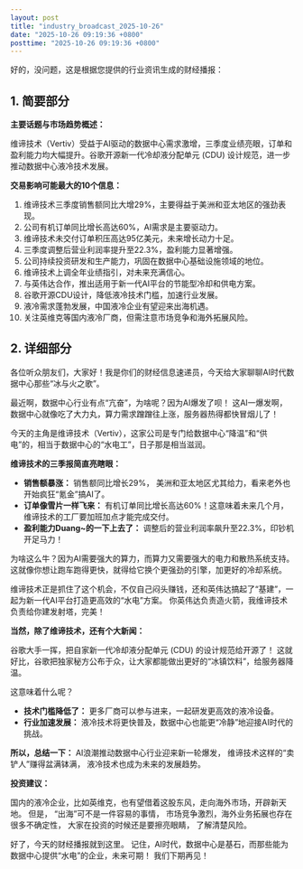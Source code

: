 ```yaml
---
layout: post
title: "industry_broadcast_2025-10-26"
date: "2025-10-26 09:19:36 +0800"
posttime: "2025-10-26 09:19:36 +0800"
---
```


好的，没问题，这是根据您提供的行业资讯生成的财经播报：

## 1. 简要部分

**主要话题与市场趋势概述：**

维谛技术（Vertiv）受益于AI驱动的数据中心需求激增，三季度业绩亮眼，订单和盈利能力均大幅提升。谷歌开源新一代冷却液分配单元 (CDU) 设计规范，进一步推动数据中心液冷技术发展。

**交易影响可能最大的10个信息：**

1.  维谛技术三季度销售额同比大增29%，主要得益于美洲和亚太地区的强劲表现。
2.  公司有机订单同比增长高达60%，AI需求是主要驱动力。
3.  维谛技术未交付订单积压高达95亿美元，未来增长动力十足。
4.  三季度调整后营业利润率提升至22.3%，盈利能力显著增强。
5.  公司持续投资研发和生产能力，巩固在数据中心基础设施领域的地位。
6.  维谛技术上调全年业绩指引，对未来充满信心。
7.  与英伟达合作，推出适用于新一代AI平台的节能型冷却和供电方案。
8.  谷歌开源CDU设计，降低液冷技术门槛，加速行业发展。
9.  液冷需求蓬勃发展，中国液冷企业有望迎来出海机遇。
10. 关注英维克等国内液冷厂商，但需注意市场竞争和海外拓展风险。

## 2. 详细部分

各位听众朋友们，大家好！我是你们的财经信息速递员，今天给大家聊聊AI时代数据中心那些“冰与火之歌”。

最近啊，数据中心行业有点“亢奋”，为啥呢？因为AI爆发了呗！ 这AI一爆发啊，数据中心就像吃了大力丸，算力需求蹭蹭往上涨，服务器热得都快冒烟儿了！

今天的主角是维谛技术（Vertiv），这家公司是专门给数据中心“降温”和“供电”的，相当于数据中心的“水电工”，日子那是相当滋润。

**维谛技术的三季报简直亮瞎眼：**

*   **销售额暴涨：** 销售额同比增长29%， 美洲和亚太地区尤其给力，看来老外也开始疯狂“氪金”搞AI了。
*   **订单像雪片一样飞来：** 有机订单同比增长高达60%！这意味着未来几个月，维谛技术的工厂要加班加点才能完成交付。
*   **盈利能力Duang~的一下上去了：** 调整后的营业利润率飙升至22.3%，印钞机开足马力！

为啥这么牛？因为AI需要强大的算力，而算力又需要强大的电力和散热系统支持。 这就像你想让跑车跑得更快，就得给它换个更强劲的引擎，加更好的冷却系统。

维谛技术正是抓住了这个机会，不仅自己闷头赚钱，还和英伟达搞起了“基建”，一起为新一代AI平台打造更高效的“水电”方案。 你英伟达负责造火箭，我维谛技术负责给你建发射塔，完美！

**当然，除了维谛技术，还有个大新闻：**

谷歌大手一挥，把自家新一代冷却液分配单元 (CDU) 的设计规范给开源了！ 这就好比，谷歌把独家秘方公布于众，让大家都能做出更好的“冰镇饮料”，给服务器降温。

这意味着什么呢？

*   **技术门槛降低了：** 更多厂商可以参与进来，一起研发更高效的液冷设备。
*   **行业加速发展：** 液冷技术将更快普及，数据中心也能更“冷静”地迎接AI时代的挑战。

**所以，总结一下：** AI浪潮推动数据中心行业迎来新一轮爆发， 维谛技术这样的“卖铲人”赚得盆满钵满， 液冷技术也成为未来的发展趋势。

**投资建议：**

国内的液冷企业，比如英维克，也有望借着这股东风，走向海外市场，开辟新天地。 但是， “出海”可不是一件容易的事情， 市场竞争激烈，海外业务拓展也存在很多不确定性， 大家在投资的时候还是要擦亮眼睛， 了解清楚风险。

好了，今天的财经播报就到这里。 记住，AI时代，数据中心是基石，而那些能为数据中心提供“水电”的企业，未来可期！ 我们下期再见！